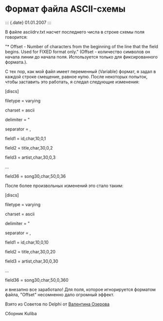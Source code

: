 Формат файла ASCII-схемы
========================

::: {.date}
01.01.2007
:::

В файле asciidrv.txt насчет последнего числа в строке схемы поля
говорится:

\"\* Offset - Number of characters from the beginning of the line that
the field begins. Used for FIXED format only.\" (Offset - количество
символов он начала линии до начала поля. Используется только для
фиксированного формата.).

С тех пор, как мой файл имеет переменный (Variable) формат, я задал в
каждой строке смещение, равное нулю. После некоторых попыток, чтобы
заставить это работать, я следал следующие изменения:

\[discs\]

filetype = varying

charset = ascii

delimiter = \"

separator = ,

field1 = id,char,10,0,1

field2 = title,char,30,0,2

field3 = artist,char,30,0,3

\...

field36 = song30,char,50,0,36

После более произвольных изменений это стало таким:

\[discs\]

filetype = varying

charset = ascii

delimiter = \"

separator = ,

field1 = id,char,10,0,10

field2 = title,char,30,0,20

field3 = artist,char,30,0,30

\...

field36 = song30,char,50,0,360

и внезапно все заработало! Для поля, которое игнорируется форматом
файла, \"Offset\" несомненно дало огромный эффект.

Взято из Советов по Delphi от [Валентина
Озерова](mailto:mailto:webmaster@webinspector.com)

Сборник Kuliba
